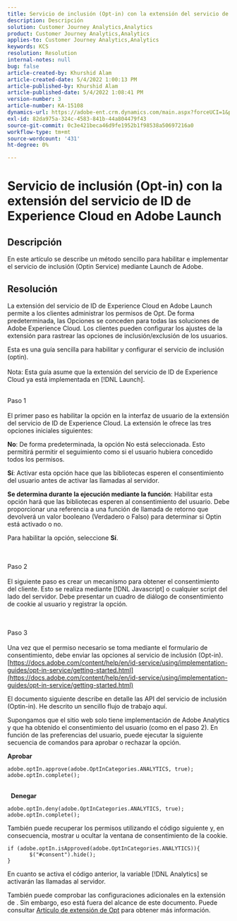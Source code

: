 ```yaml
---
title: Servicio de inclusión (Opt-in) con la extensión del servicio de ID de Experience Cloud en Adobe Launch
description: Descripción
solution: Customer Journey Analytics,Analytics
product: Customer Journey Analytics,Analytics
applies-to: Customer Journey Analytics,Analytics
keywords: KCS
resolution: Resolution
internal-notes: null
bug: false
article-created-by: Khurshid Alam
article-created-date: 5/4/2022 1:00:13 PM
article-published-by: Khurshid Alam
article-published-date: 5/4/2022 1:08:41 PM
version-number: 3
article-number: KA-15108
dynamics-url: https://adobe-ent.crm.dynamics.com/main.aspx?forceUCI=1&pagetype=entityrecord&etn=knowledgearticle&id=6c0ee821-aacb-ec11-a7b5-6045bd00dbbc
exl-id: 82da975a-324c-4583-841b-44a804479f43
source-git-commit: 0c3e421beca46d9fe1952b1f98538a50697216a0
workflow-type: tm+mt
source-wordcount: '431'
ht-degree: 0%

---
```


# Servicio de inclusión (Opt-in) con la extensión del servicio de ID de Experience Cloud en Adobe Launch

## Descripción


En este artículo se describe un método sencillo para habilitar e implementar el servicio de inclusión (Optin Service) mediante Launch de Adobe.


## Resolución


La extensión del servicio de ID de Experience Cloud en Adobe Launch permite a los clientes administrar los permisos de Opt. De forma predeterminada, las Opciones se conceden para todas las soluciones de Adobe Experience Cloud. Los clientes pueden configurar los ajustes de la extensión para rastrear las opciones de inclusión/exclusión de los usuarios.

Esta es una guía sencilla para habilitar y configurar el servicio de inclusión (optin).
<br><br>Nota: Esta guía asume que la extensión del servicio de ID de Experience Cloud ya está implementada en [!DNL Launch].<br><br>

Paso 1<br><br>
El primer paso es habilitar la opción en la interfaz de usuario de la extensión del servicio de ID de Experience Cloud. La extensión le ofrece las tres opciones iniciales siguientes:

<b>No</b>: De forma predeterminada, la opción No está seleccionada. Esto permitirá permitir el seguimiento como si el usuario hubiera concedido todos los permisos.

<b>Sí</b>: Activar esta opción hace que las bibliotecas esperen el consentimiento del usuario antes de activar las llamadas al servidor.

<b>Se determina durante la ejecución mediante la función</b>: Habilitar esta opción hará que las bibliotecas esperen al consentimiento del usuario. Debe proporcionar una referencia a una función de llamada de retorno que devolverá un valor booleano (Verdadero o Falso) para determinar si Optin está activado o no.

Para habilitar la opción, seleccione <b>Sí</b>.


<br><br>Paso 2<br><br>
El siguiente paso es crear un mecanismo para obtener el consentimiento del cliente. Esto se realiza mediante [!DNL Javascript] o cualquier script del lado del servidor. Debe presentar un cuadro de diálogo de consentimiento de cookie al usuario y registrar la opción.


<br><br>Paso 3<br><br>
Una vez que el permiso necesario se toma mediante el formulario de consentimiento, debe enviar las opciones al servicio de inclusión (Opt-in).
[https://docs.adobe.com/content/help/en/id-service/using/implementation-guides/opt-in-service/getting-started.html](https://docs.adobe.com/content/help/en/id-service/using/implementation-guides/opt-in-service/getting-started.html)

El documento siguiente describe en detalle las API del servicio de inclusión (Optin-in). He descrito un sencillo flujo de trabajo aquí.

Supongamos que el sitio web solo tiene implementación de Adobe Analytics y que ha obtenido el consentimiento del usuario (como en el paso 2). En función de las preferencias del usuario, puede ejecutar la siguiente secuencia de comandos para aprobar o rechazar la opción.

<b>Aprobar</b>


```
adobe.optIn.approve(adobe.OptInCategories.ANALYTICS, true);
adobe.optIn.complete();
```


<br> 
<b>Denegar</b>


```
adobe.optIn.deny(adobe.OptInCategories.ANALYTICS, true);
adobe.optIn.complete();
```


También puede recuperar los permisos utilizando el código siguiente y, en consecuencia, mostrar u ocultar la ventana de consentimiento de la cookie.


```
if (adobe.optIn.isApproved(adobe.OptInCategories.ANALYTICS)){
       $("#consent").hide();
}
```


En cuanto se activa el código anterior, la variable [!DNL Analytics] se activarán las llamadas al servidor.

También puede comprobar las configuraciones adicionales en la extensión de . Sin embargo, eso está fuera del alcance de este documento. Puede consultar [Artículo de extensión de Opt](https://docs.adobe.com/content/help/en/id-service/using/implementation-guides/opt-in-service/launch.html) para obtener más información.

